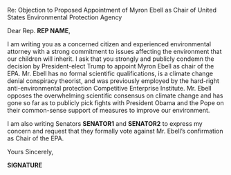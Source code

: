 Re:	Objection to Proposed Appointment of Myron Ebell as Chair of United States
Environmental Protection Agency

Dear Rep. **REP NAME**,

I am writing you as a concerned citizen and experienced environmental attorney with a strong commitment to issues affecting the environment that our children will inherit. I ask that you strongly and publicly condemn the decision by President-elect Trump to appoint Myron Ebell as chair of the EPA. Mr. Ebell has no formal scientific qualifications, is a climate change denial conspiracy theorist, and was previously employed by the hard-right anti-environmental protection Competitive Enterprise Institute. Mr. Ebell opposes the overwhelming scientific consensus on climate change and has gone so far as to publicly pick fights with President Obama and the Pope on their common-sense support of measures to improve our environment.

I am also writing Senators **SENATOR1** and **SENATOR2** to express my concern and request that they formally vote against Mr. Ebell’s confirmation as Chair of the EPA.

Yours Sincerely,

**SIGNATURE**
